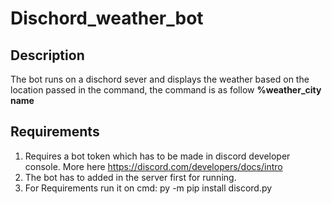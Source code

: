 # Dischord_weather_bot

## Description
  The bot runs on a dischord sever and displays the weather based on the location passed in the command, the command is as follow
  **%weather_city name**
 
## Requirements

1. Requires a bot token which has to be made in discord developer console. More here https://discord.com/developers/docs/intro
2. The bot has to added in the server first for running.
3. For Requirements run it on cmd: py -m pip install discord.py
 
